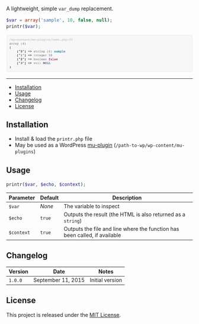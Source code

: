 A lightweight, simple `var_dump` replacement.

```php
$var = array('sample', 10, false, null);
printr($var);
```

![Logo](logo.png)

---

* [Installation](#installation)
* [Usage](#usage)
* [Changelog](#changelog)
* [License](#license)

## Installation

* Install & load the `printr.php` file
* May be used as a WordPress [mu-plugin](https://codex.wordpress.org/Must_Use_Plugins) (`/path-to-wp/wp-content/mu-plugins`)

## Usage

```php
printr($var, $echo, $context);
```

| Parameter | Default | Description |
| --- | --- | --- |
| `$var` | *None* | The variable to inspect |
| `$echo` | `true` | Outputs the result (the HTML is also returned as a `string`)
| `$context` | `true` | Outputs the file and line where the function has been called, if available |

## Changelog

| Version | Date | Notes |
| --- | --- | --- |
| `1.0.0` | September 11, 2015 | Initial version |

## License

This project is released under the [MIT License](license).
